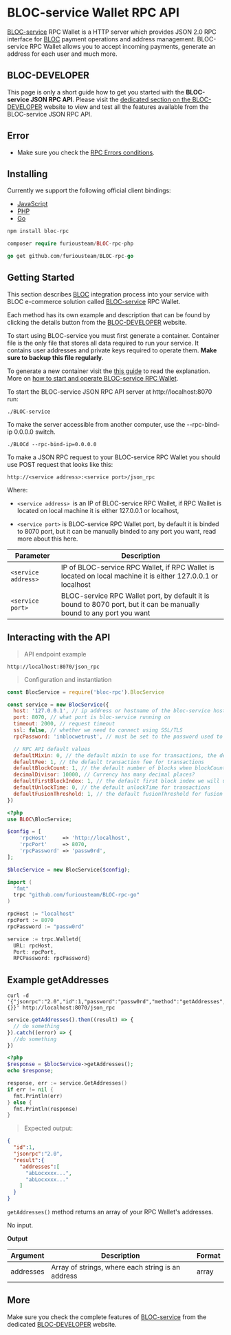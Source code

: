 # **BLOC-service Wallet RPC API**

[BLOC-service](bloc-service-index.md) RPC Wallet is a HTTP server which provides JSON 2.0 RPC interface for [BLOC](https://bloc.money) payment operations and address management. BLOC-service RPC Wallet allows you to accept incoming payments, generate an address for each user and much more.

## **BLOC-DEVELOPER**

This page is only a short guide how to get you started with the **BLOC-service JSON RPC API**. Please visit the [dedicated section on the BLOC-DEVELOPER](https://bloc-developer.com/api_bloc-service/json) website to view and test all the features available from the BLOC-service JSON RPC API.

## **Error**

* Make sure you check the [RPC Errors conditions](rpc-api-error-conditions.md).

## **Installing**

Currently we support the following official client bindings:

* [JavaScript](https://www.npmjs.com/package/bloc-rpc)
* [PHP](https://github.com/furiousteam/BLOC-rpc-php)
* [Go](https://github.com/furiousteam/BLOC-rpc-go)

```javascript
npm install bloc-rpc
```

```php
composer require furiousteam/BLOC-rpc-php
```

```go
go get github.com/furiousteam/BLOC-rpc-go
```

## **Getting Started**

This section describes [BLOC](https://bloc.money) integration process into your service with BLOC e-commerce solution called [BLOC-service](bloc-service-index.md) RPC Wallet.

Each method has its own example and description that can be found by clicking the details button from the [BLOC-DEVELOPER](https://bloc-developer.com/api_bloc-service/json?lang=english) website.
 
To start using BLOC-service you must first generate a container. Container file is the only file that stores all data required to run your service. It contains user addresses and private keys required to operate them. **Make sure to backup this file regularly**.

To generate a new container visit the [this guide](bloc-service-command-line.md#generate-a-new-container-file) to read the explanation. More on [how to start and operate BLOC-service RPC Wallet](bloc-service-command-line.md).

To start the BLOC-service JSON RPC API server at http://localhost:8070 run:

`./BLOC-service`
 
To make the server accessible from another computer, use the --rpc-bind-ip 0.0.0.0 switch.

`./BLOCd --rpc-bind-ip=0.0.0.0`
 
To make a JSON RPC request to your BLOC-service RPC Wallet you should use POST request that looks like this:
 
`http://<service address>:<service port>/json_rpc`
 
Where:

- `<service address> `is an IP of BLOC-service RPC Wallet, if RPC Wallet is located on local machine it is either 127.0.0.1 or localhost,

- `<service port>` is BLOC-service RPC Wallet port, by default it is binded to 8070 port, but it can be manually binded to any port you want, read more about this here.


Parameter            | Description
-------------------- | ------------------------------------------------------------
`<service address>`  | IP of BLOC-service RPC Wallet, if RPC Wallet is located on local machine it is either 127.0.0.1 or localhost
`<service port>`     | BLOC-service RPC Wallet port, by default it is bound to 8070 port, but it can be manually bound to any port you want


## **Interacting with the API**

> API endpoint example

```
http://localhost:8070/json_rpc
```

> Configuration and instantiation

```javascript
const BlocService = require('bloc-rpc').BlocService

const service = new BlocService({
  host: '127.0.0.1', // ip address or hostname of the bloc-service host
  port: 8070, // what port is bloc-service running on
  timeout: 2000, // request timeout
  ssl: false, // whether we need to connect using SSL/TLS
  rpcPassword: 'inblocwetrust', // must be set to the password used to run bloc-service

  // RPC API default values
  defaultMixin: 0, // the default mixin to use for transactions, the default setting is false which means we don't have a default value
  defaultFee: 1, // the default transaction fee for transactions
  defaultBlockCount: 1, // the default number of blocks when blockCount is required
  decimalDivisor: 10000, // Currency has many decimal places?
  defaultFirstBlockIndex: 1, // the default first block index we will use when it is required
  defaultUnlockTime: 0, // the default unlockTime for transactions
  defaultFusionThreshold: 1, // the default fusionThreshold for fusion transactions
})
```

```php
<?php
use BLOC\BlocService;

$config = [
    'rpcHost'     => 'http://localhost',
    'rpcPort'     => 8070,
    'rpcPassword' => 'passw0rd',
];

$blocService = new BlocService($config);
```

```go
import (
  "fmt"
  trpc "github.com/furiousteam/BLOC-rpc-go"
)

rpcHost := "localhost"
rpcPort := 8070
rpcPassword := "passw0rd"

service := trpc.Walletd{
  URL: rpcHost,
  Port: rpcPort,
  RPCPassword: rpcPassword}
```



## **Example getAddresses**

```shell
curl -d '{"jsonrpc":"2.0","id":1,"password":"passw0rd","method":"getAddresses","params":{}}' http://localhost:8070/json_rpc
```

```javascript
service.getAddresses().then((result) => {
  // do something
}).catch((error) => {
  //do something
})
```

```php
<?php
$response = $blocService->getAddresses();
echo $response;
```

```go
response, err := service.GetAddresses()
if err != nil {
  fmt.Println(err)
} else {
  fmt.Println(response)
}
```

> Expected output:

```json
{
  "id":1,
  "jsonrpc":"2.0",
  "result":{
    "addresses":[
      "abLocxxxx...",
      "abLocxxxx..."
    ]
  }
}
```

`getAddresses()` method returns an array of your RPC Wallet's addresses.

No input.

**Output**

Argument          | Description                                           | Format
----------------- | ----------------------------------------------------- | ------
addresses	      | Array of strings, where each string is an address	  | array


## **More**

Make sure you check the complete features of [BLOC-service](https://bloc-developer.com/api_bloc-service/json) from the dedicated [BLOC-DEVELOPER](https://bloc-developer.com) website.